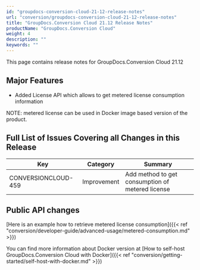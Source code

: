 ```yaml
---
id: "groupdocs-conversion-cloud-21-12-release-notes"
url: "conversion/groupdocs-conversion-cloud-21-12-release-notes"
title: "GroupDocs.Conversion Cloud 21.12 Release Notes"
productName: "GroupDocs.Conversion Cloud"
weight: 4
description: ""
keywords: ""
---
```


This page contains release notes for GroupDocs.Conversion Cloud 21.12

## Major Features ##

* Added License API which allows to get metered license consumption information

NOTE: metered license can be used in Docker image based version of the product.

## Full List of Issues Covering all Changes in this Release ##

|Key|Category|Summary
|---|---|---
|CONVERSIONCLOUD-459|Improvement|Add method to get consumption of metered license

## Public API changes ##

[Here is an example how to retrieve metered license consumption]({{< ref "conversion/developer-guide/advanced-usage/metered-consumption.md" >}})

You can find more information about Docker version at [How to self-host GroupDocs.Conversion Cloud with Docker]({{< ref "conversion/getting-started/self-host-with-docker.md" >}})
